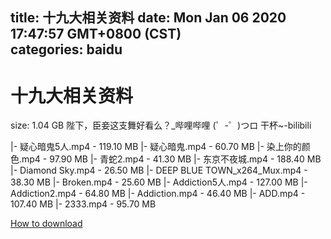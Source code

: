 
title: 十九大相关资料
date: Mon Jan 06 2020 17:47:57 GMT+0800 (CST)    
categories: baidu
---

# 十九大相关资料
size: 1.04 GB
 陛下，臣妾这支舞好看么？_哔哩哔哩 (゜-゜)つロ 干杯~-bilibili
 
|- 疑心暗鬼5人.mp4 - 119.10 MB
|- 疑心暗鬼.mp4 - 60.70 MB
|- 染上你的颜色.mp4 - 97.90 MB
|- 青蛇2.mp4 - 41.30 MB
|- 东京不夜城.mp4 - 188.40 MB
|- Diamond Sky.mp4 - 26.50 MB
|- DEEP BLUE TOWN_x264_Mux.mp4 - 38.30 MB
|- Broken.mp4 - 25.60 MB
|- Addiction5人.mp4 - 127.00 MB
|- Addiction2.mp4 - 64.80 MB
|- Addiction.mp4 - 46.40 MB
|- ADD.mp4 - 107.40 MB
|- 2333.mp4 - 95.70 MB

[How to download](https://bpcam.bemobtrk.com/go/2ceec3aa-1ca2-46d6-b9ff-aaa5c184517c?jno=4239)